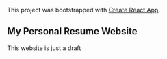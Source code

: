 This project was bootstrapped with [Create React App](https://github.com/facebook/create-react-app).

## My Personal Resume Website

This website is just a draft
